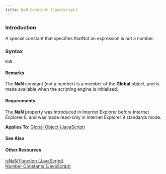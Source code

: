 ```yaml
---
title: NaN Constant (JavaScript)
---
```


### Introduction 

 A special constant that specifies thatNot an expression is not a number.

### Syntax 

```
NaN
```

#### Remarks 

<div id="languageReferenceRemarksSection" class="section" name="collapseableSection" style="">
  <p xmlns:util="util">
    The <b>NaN</b> constant (not a number) is a member of the <b>Global</b> object, and is made available when the scripting engine is initialized.
  </p>
</div>

#### Requirements 

<div id="requirementsTitleSection" class="section" name="collapseableSection" style="">
  <p xmlns:util="util">
    The <b>NaN</b> property was introduced in Internet Explorer before Internet Explorer 6, and was made read-only in Internet Explorer 9 standards mode.
  </p>
  <p xmlns:util="util">
    <b>Applies To</b>: <span sdata="link"><a href="81a40cad-9354-4e38-8ad0-83fc4257baee.htm">Global Object (JavaScript)</a></span>
  </p>
</div>

#### See Also 

<div id="seeAlsoSection" class="section" name="collapseableSection" style="">
  <h4 class="subHeading">
    Other Resources
  </h4>
  <div class="seeAlsoStyle">
    <span sdata="link" xmlns:util="util"><a href="5af4eb29-72f6-484f-93bd-04ae1261f849.htm">isNaN Function (JavaScript)</a></span>
  </div>
  <div class="seeAlsoStyle">
    <span sdata="link" xmlns:util="util"><a href="e0701b41-99ae-4916-9ec0-f79bb15386fb.htm">Number Constants (JavaScript)</a></span>
  </div>
</div>

